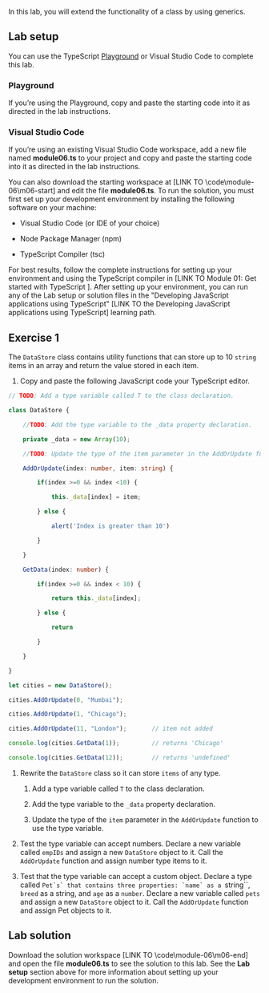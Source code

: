 In this lab, you will extend the functionality of a class by using generics.

## Lab setup

You can use the TypeScript [Playground](https://www.typescriptlang.org/play) or Visual Studio Code to complete this lab.

### Playground

If you’re using the Playground, copy and paste the starting code into it as directed in the lab instructions.

### Visual Studio Code

If you’re using an existing Visual Studio Code workspace, add a new file named **module06.ts** to your project and copy and paste the starting code into it as directed in the lab instructions.

You can also download the starting workspace at [LINK TO \code\module-06\m06-start] and edit the file **module06.ts**. To run the solution, you must first set up your development environment by installing the following software on your machine:

- Visual Studio Code (or IDE of your choice)

- Node Package Manager (npm)

- TypeScript Compiler (tsc)

For best results, follow the complete instructions for setting up your environment and using the TypeScript compiler in [LINK TO Module 01: Get started with TypeScript ]. After setting up your environment, you can run any of the Lab setup or solution files in the "Developing JavaScript applications using TypeScript" [LINK TO the Developing JavaScript applications using TypeScript] learning path.

## Exercise 1

The `DataStore` class contains utility functions that can store up to 10 `string` items in an array and return the value stored in each item.

1. Copy and paste the following JavaScript code your TypeScript editor.

```typescript
// TODO: Add a type variable called T to the class declaration.

class DataStore {

    //TODO: Add the type variable to the _data property declaration.

    private _data = new Array(10);

    //TODO: Update the type of the item parameter in the AddOrUpdate function to use the type variable.

    AddOrUpdate(index: number, item: string) {

        if(index >=0 && index <10) {

            this._data[index] = item;

        } else {

            alert('Index is greater than 10')

        }

    }

    GetData(index: number) {

        if(index >=0 && index < 10) {

            return this._data[index];

        } else {

            return

        }

    }

}

let cities = new DataStore();

cities.AddOrUpdate(0, "Mumbai");

cities.AddOrUpdate(1, "Chicago");

cities.AddOrUpdate(11, "London");       // item not added

console.log(cities.GetData(1));         // returns 'Chicago'

console.log(cities.GetData(12));        // returns 'undefined'

```

1. Rewrite the `DataStore` class so it can store `items` of any type.

   1. Add a type variable called `T` to the class declaration.

   1. Add the type variable to the `_data` property declaration.

   1. Update the type of the `item` parameter in the `AddOrUpdate` function to use the type variable.

1. Test the type variable can accept numbers. Declare a new variable called `empIDs` and assign a new `DataStore` object to it. Call the `AddOrUpdate` function and assign number type items to it.

1. Test that the type variable can accept a custom object. Declare a type called ``Pet`s` that contains three properties: `name` as a ``string``, `breed` as a string, and `age` as a `number`. Declare a new variable called `pets` and assign a new `DataStore` object to it. Call the `AddOrUpdate` function and assign Pet objects to it.

## Lab solution

Download the solution workspace [LINK TO \code\module-06\m06-end] and open the file **module06.ts** to see the solution to this lab. See the **Lab setup** section above for more information about setting up your development environment to run the solution.

